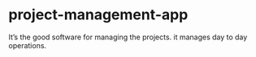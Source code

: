 # project-management-app
It’s the good software for managing the projects. it manages day to day operations. 
